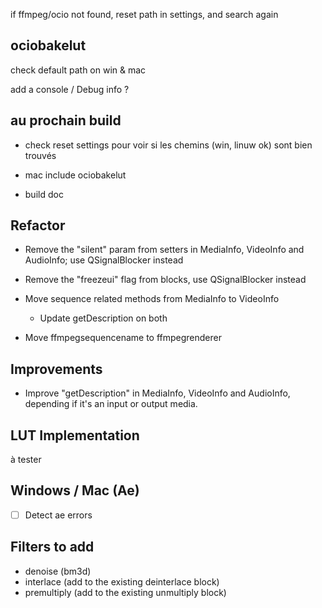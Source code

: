if ffmpeg/ocio not found, reset path in settings, and search again

## ociobakelut

check default path on win & mac

add a console / Debug info ?

## au prochain build

- check reset settings pour voir si les chemins (win, linuw ok) sont bien trouvés

- mac include ociobakelut

- build doc

## Refactor

- Remove the "silent" param from setters in MediaInfo, VideoInfo and AudioInfo; use QSignalBlocker instead

- Remove the "freezeui" flag from blocks, use QSignalBlocker instead

- Move sequence related methods from MediaInfo to VideoInfo
    - Update getDescription on both

- Move ffmpegsequencename to ffmpegrenderer

## Improvements

- Improve "getDescription" in MediaInfo, VideoInfo and AudioInfo, depending if it's an input or output media.

## LUT Implementation

à tester

## Windows / Mac (Ae)

- [ ] Detect ae errors

## Filters to add

- denoise (bm3d)
- interlace (add to the existing deinterlace block)
- premultiply (add to the existing unmultiply block)
